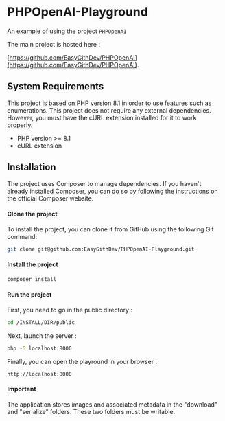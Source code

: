 # PHPOpenAI-Playground
An example of using the project `PHPOpenAI`

The main project is hosted here :

[https://github.com/EasyGithDev/PHPOpenAI](https://github.com/EasyGithDev/PHPOpenAI).

## System Requirements

This project is based on PHP version 8.1 in order to use features such as enumerations. This project does not require any external dependencies. However, you must have the cURL extension installed for it to work properly.

- PHP version >= 8.1
- cURL extension

## Installation

The project uses Composer to manage dependencies. If you haven't already installed Composer, you can do so by following the instructions on the official Composer website.

#### Clone the project

To install the project, you can clone it from GitHub using the following Git command:

```bash
git clone git@github.com:EasyGithDev/PHPOpenAI-Playground.git
```

#### Install the project

```bash
composer install
```

#### Run the project

First, you need to go in the public directory :

```bash
cd /INSTALL/DIR/public
```

Next, launch the server :

```bash
php -S localhost:8000
```

Finally, you can open the playround in your browser :

```
http://localhost:8000
```

#### Important

The application stores images and associated metadata in the "download" and "serialize" folders. These two folders must be writable.